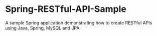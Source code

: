 # Spring-RESTful-API-Sample
A sample Spring application demonstrating how to create RESTful APIs using Java, Spring, MySQL and JPA.
